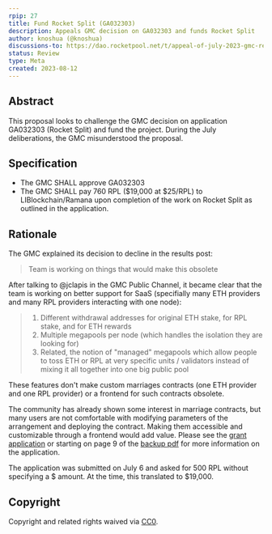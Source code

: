 ```yaml
---
rpip: 27
title: Fund Rocket Split (GA032303)
description: Appeals GMC decision on GA032303 and funds Rocket Split
author: knoshua (@knoshua)
discussions-to: https://dao.rocketpool.net/t/appeal-of-july-2023-gmc-results-rocket-split-ga032303/2085
status: Review
type: Meta
created: 2023-08-12
---
```



## Abstract
This proposal looks to challenge the GMC decision on application GA032303 (Rocket Split) and fund the project. During the July deliberations, the GMC misunderstood the proposal.

## Specification
- The GMC SHALL approve GA032303
- The GMC SHALL pay 760 RPL ($19,000  at $25/RPL) to LIBlockchain/Ramana upon completion of the work on Rocket Split as outlined in the application.

## Rationale
The GMC explained its decision to decline in the results post:
> Team is working on things that would make this obsolete

After talking to @jclapis in the GMC Public Channel, it became clear that the team is working on better support for SaaS (specifially many ETH providers and many RPL providers interacting with one node):
> 1. Different withdrawal addresses for original ETH stake, for RPL stake, and for ETH rewards
> 2. Multiple megapools per node (which handles the isolation they are looking for)
> 3. Related, the notion of "managed" megapools which allow people to toss ETH or RPL at very specific units / validators instead of mixing it all together into one big public pool

These features don't make custom marriages contracts (one ETH provider and one RPL provider) or a frontend for such contracts obsolete.

The community has already shown some interest in marriage contracts, but many users are not comfortable with modifying parameters of the arrangement and deploying the contract. Making them accessible and customizable through a frontend would add value. Please see the [grant application](https://dao.rocketpool.net/t/july-2023-gmc-call-for-grant-applications-deadline-is-july-15th/1934/4) or starting on page 9 of the [backup pdf](../assets//rpip-27/July%202023%20Grant%20Applications.pdf) for more information on the application.

The application was submitted on July 6 and asked for 500 RPL without specifying a $ amount. At the time, this translated to $19,000.

## Copyright
Copyright and related rights waived via [CC0](https://creativecommons.org/publicdomain/zero/1.0/).

